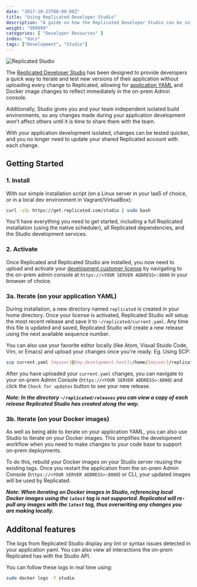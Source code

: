 ```yaml
---
date: "2017-10-23T00:00:00Z"
title: "Using Replicated Developer Studio"
description: "A guide on how the Replicated Developer Studio can be integrated into your Replicated development workflow."
weight: "999999"
categories: [ "Developer Resources" ]
index: "docs"
tags: ["Development", "Studio"]
---
```


![Replicated Studio](/images/post-screens/replicated-studio-header.jpg)

The [Replicated Developer Studio](https://github.com/replicatedhq/studio) has been designed to provide developers a quick way to iterate and test new versions of their application without uploading every change to Replicated, allowing for [application YAML](https://help.replicated.com/docs/packaging-an-application/yaml-overview/) and Docker image changes to reflect immediately in the on-prem Admin console.

Additionally, Studio gives you and your team independent isolated build environments, so any changes made during your application development won’t affect others until it is time to share them with the team.

With your application development isolated, changes can be tested quicker, and you no longer need to update your shared Replicated account with each change.


## Getting Started

### 1. Install

With our simple installation script (on a Linux server in your IaaS of choice, or in a local dev environment in Vagrant/VirtualBox):

```bash
curl -sSL https://get.replicated.com/studio | sudo bash
```

You'll have everything you need to get started, including a full Replicated installation (using the native scheduler), all Replicated dependencies, and the Studio development services.


### 2. Activate

Once Replicated and Replicated Studio are installed, you now need to upload and activate your [development customer license](https://help.replicated.com/docs/distributing-an-application/create-licenses/#license-type-required) by navigating to the on-prem admin console at `https://<YOUR SERVER ADDRESS>:8800` in your browser of choice.


### 3a. Iterate (on your application YAML)

During installation, a new directory named `replicated` is created in your home directory. Once your license is activated, Replicated Studio will setup the most recent release and save it to `~/replicated/current.yaml`. Any time this file is updated and saved, Replicated Studio will create a new release using the next available sequence number.

You can also use your favorite editor locally (like Atom, Visual Stuido Code, Vim, or Emacs) and upload your changes once you're ready. Eg. Using SCP:

```bash
scp current.yaml [myuser]@[my.development.host]:/home/[myuser]/replicated
```

After you have uploaded your `current.yaml` changes, you can navigate to your on-prem Admin Console (`https://<YOUR SERVER ADDRESS>:8800`) and click the `Check for updates` button to see your new release.

***Note: In the directory `~/replicated/releases` you can view a copy of each release Replicated Studio has created along the way.***



### 3b. Iterate (on your Docker images)

As well as being able to iterate on your application YAML, you can also use Studio to iterate on your Docker images. This simplifies the development workflow when you need to make changes to your code base to support on-prem deployments.

To do this, rebuild your Docker images on your Studio server reusing the existing tags. Once you restart the application from the on-prem Admin Console (`https://<YOUR SERVER ADDRESS>:8800`) or CLI, your updated images will be used by Replicated.

***Note: When iterating on Docker images in Studio, referencing local Docker images using the `latest` tag is not supported. Replicated will re-pull any images with the `latest` tag, thus overwriting any changes you are making locally.***



## Additonal features

The logs from Replicated Studio display any lint or syntax issues detected in your application yaml. You can also view all interactions the on-prem Replicated has with the Studio API.

You can follow these logs in real time using:

```bash
sudo docker logs -f studio
```
